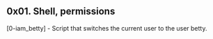 0x01. Shell, permissions
---

[0-iam_betty] - Script that switches the current user to the user betty.
